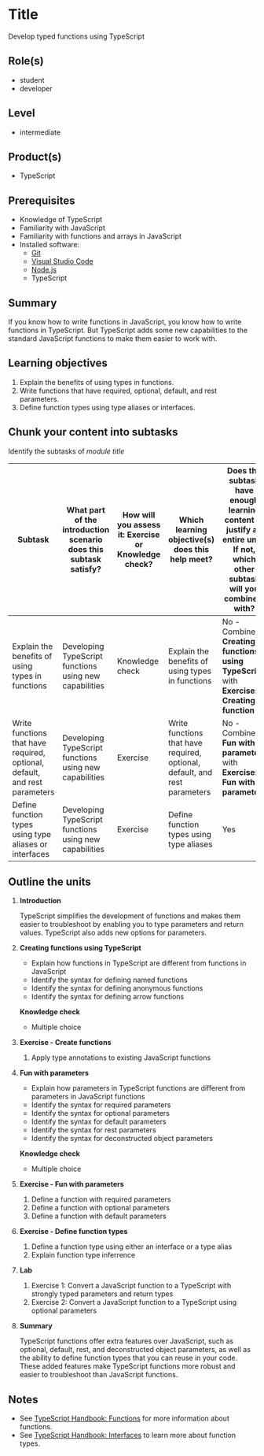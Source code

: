 # Title

Develop typed functions using TypeScript

## Role(s)

- student
- developer

## Level

- intermediate

## Product(s)

- TypeScript

## Prerequisites

- Knowledge of TypeScript
- Familiarity with JavaScript
- Familiarity with functions and arrays in JavaScript
- Installed software:
  - [Git](https://git-scm.com/)
  - [Visual Studio Code](https://code.visualstudio.com)
  - [Node.js](https://nodejs.org/)
  - TypeScript

## Summary

If you know how to write functions in JavaScript, you know how to write functions in TypeScript. But TypeScript adds some new capabilities to the standard JavaScript functions to make them easier to work with.

## Learning objectives

1. Explain the benefits of using types in functions.
1. Write functions that have required, optional, default, and rest parameters.
1. Define function types using type aliases or interfaces.

## Chunk your content into subtasks

Identify the subtasks of *module title*

| Subtask | What part of the introduction scenario does this subtask satisfy? | How will you assess it: **Exercise or Knowledge check**? | Which learning objective(s) does this help meet? | Does the subtask have enough learning content to justify an entire unit? If not, which other subtask will you combine it with? |
| ---- | ---- | ---- | ---- | ---- |
| Explain the benefits of using types in functions | Developing TypeScript functions using new capabilities | Knowledge check | Explain the benefits of using types in functions | No - Combine **Creating functions using TypeScript** with **Exercise: Creating function** |
| Write functions that have required, optional, default, and rest parameters | Developing TypeScript functions using new capabilities | Exercise | Write functions that have required, optional, default, and rest parameters | No - Combine **Fun with parameters** with **Exercise: Fun with parameters**  |
| Define function types using type aliases or interfaces | Developing TypeScript functions using new capabilities | Exercise | Define function types using type aliases | Yes |

## Outline the units

1. **Introduction**

    TypeScript simplifies the development of functions and makes them easier to troubleshoot by enabling you to type parameters and return values. TypeScript also adds new options for parameters. 

1. **Creating functions using TypeScript**

    - Explain how functions in TypeScript are different from functions in JavaScript
    - Identify the syntax for defining named functions
    - Identify the syntax for defining anonymous functions
    - Identify the syntax for defining arrow functions

    **Knowledge check**

    - Multiple choice

1. **Exercise - Create functions**

    1. Apply type annotations to existing JavaScript functions

1. **Fun with parameters**

    - Explain how parameters in TypeScript functions are different from parameters in JavaScript functions
    - Identify the syntax for required parameters
    - Identify the syntax for optional parameters
    - Identify the syntax for default parameters
    - Identify the syntax for rest parameters
    - Identify the syntax for deconstructed object parameters

    **Knowledge check**

    - Multiple choice

1. **Exercise - Fun with parameters**

    1. Define a function with required parameters
    1. Define a function with optional parameters
    1. Define a function with default parameters

1. **Exercise - Define function types**

    1. Define a function type using either an interface or a type alias
    1. Explain function type inferrence

1. **Lab**

    1. Exercise 1: Convert a JavaScript function to a TypeScript with strongly typed parameters and return types
    1. Exercise 2: Convert a JavaScript function to a TypeScript using optional parameters

1. **Summary**

    TypeScript functions offer extra features over JavaScript, such as optional, default, rest, and deconstructed object parameters, as well as the ability to define function types that you can reuse in your code. These added features make TypeScript functions more robust and easier to troubleshoot than JavaScript functions.

## Notes
- See [TypeScript Handbook: Functions](https://www.typescriptlang.org/docs/handbook/functions.html) for more information about functions.
- See [TypeScript Handbook: Interfaces](https://www.typescriptlang.org/docs/handbook/interfaces.html) to learn more about function types.
